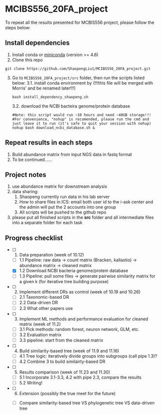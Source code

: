 # MCIBS556_20FA_project
To repeat all the results presented for MCBIS556 project, please follow the steps below:  
## Install dependencies
1. Install conda or [miniconda](https://docs.conda.io/projects/conda/en/latest/user-guide/install/) (version >= 4.6)  
2. Clone this repo  
```
git clone https://github.com/ShaopengLiu1/MCIBS556_20FA_project.git
```
3. Go to `MCIBS556_20FA_project/src` folder, then run the scripts listed below:
   3.1. install conda environment by (!!!this file will be merged with Morris' and be renamed later!!!)
   ```
   bash install_dependency_shaopeng.sh
   ``` 
   3.2. download the NCBI bacteira genome/protein database 
   ```
   #Note: this script would run ~10 hours and need ~40GB storage!!!
   #For convenience, "nohup" is recomended, please run the cmd and just leave it to run (it's safe to quit your session with nohup)
   nohup bash download_ncbi_database.sh &
   ```
## Repeat results in each steps
1. Build abundance matrix from input NGS data in fastq format
2. To be continued......


## Project notes
1. use abundance matrix for downstream analysis
2. data sharing:
   1. Shaopeng currently run data in his lab server
   2. How to share files in ICS: email both user id to the i-ask center and the admin will put the 2 accounts into one group
   3. All scripts will be pushed to the github repo  
3. please put all finished scripts in the **src** folder and all intermediate files into a separate folder for each task  
   
## Progress checklist
- [ ] 1. Data preparation (week of 10.12)

  - [ ] 1.1 Pipeline: raw data -> count matrix (Bracken, kallastio) -> abundance matrix -> cleaned matrix
  - [x] 1.2 Download NCBI bacteria genome/protein database 
  - [ ] 1.3 Pipeline: pull some files -> generate pairwise similarity matrix for a given k (for iterative tree building purpose)

- [ ] 2. Implement different DRs as control (week of 10.19 and 10.26)

  - [ ] 2.1 Taxonomic-based DR
  - [ ] 2.2 Data-driven DR
  - [ ] 2.3 What other papers use

- [ ] 3. Implement ML methods and performance evaluation for cleaned matrix (week of 11.2)
  - [ ] 3.1 Pick methods: random forest, neuron network, GLM, etc.
  - [ ] 3.2 Evaluation matrix
  - [ ] 3.3 pipeline: start from the cleaned matrix

- [ ] 4. Build similarity-based tree (week of 11.9 and 11.16)

  - [ ] 4.1 Tree logic: iteratively divide groups into subgroups (call pipe 1.3)?
  - [ ] 4.2 Combine 3 to build similairty-based DR

- [ ] 5. Results comparison (week of 11.23 and 11.30)
  
  - [ ] 5.1 Incorporate 3.1-3.3, 4.2 with pipe 2.3, compare the results
  - [ ] 5.2 Writing!

- [ ] 6. Extension (possibly the true meet for the future)

  - [ ] Compare similarity-based tree VS phylogenetic tree VS data-driven tree

